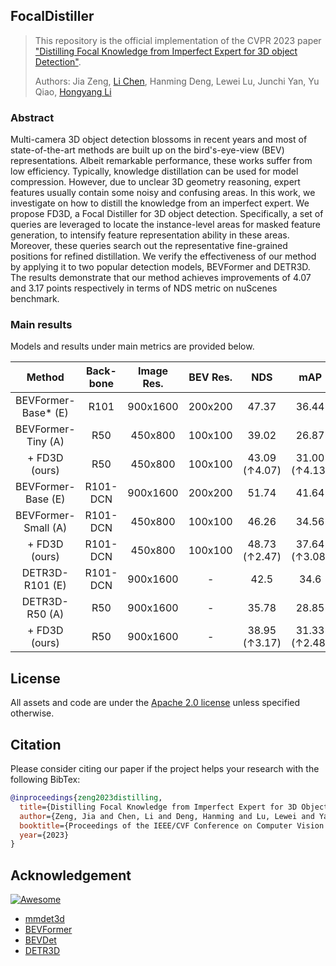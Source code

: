 ## FocalDistiller
> This repository is the official implementation of the CVPR 2023 paper ["Distilling Focal Knowledge from Imperfect Expert for 3D object Detection"](https://openaccess.thecvf.com/content/CVPR2023/html/Zeng_Distilling_Focal_Knowledge_From_Imperfect_Expert_for_3D_Object_Detection_CVPR_2023_paper.html). 
>
> Authors: Jia Zeng, [Li Chen](https://scholar.google.com/citations?user=ulZxvY0AAAAJ&hl=en&authuser=1), Hanming Deng, Lewei Lu, Junchi Yan, Yu Qiao, [Hongyang Li](https://lihongyang.info/)

### Abstract
Multi-camera 3D object detection blossoms in recent years and most of state-of-the-art methods are built up on the bird's-eye-view (BEV) representations. Albeit remarkable performance, these works suffer from low efficiency. Typically, knowledge distillation can be used for model compression. However, due to unclear 3D geometry reasoning, expert features usually contain some noisy and confusing areas. In this work, we investigate on how to distill the knowledge from an imperfect expert. We propose FD3D, a Focal Distiller for 3D object detection. Specifically, a set of queries are leveraged to locate the instance-level areas for masked feature generation, to intensify feature representation ability in these areas. Moreover, these queries search out the representative fine-grained positions for refined distillation. We verify the effectiveness of our method by applying it to two popular detection models, BEVFormer and DETR3D. The results demonstrate that our method achieves improvements of 4.07 and 3.17 points respectively in terms of NDS metric on nuScenes benchmark. 

### Main results

Models and results under main metrics are provided below.

| Method | Back-bone | Image Res. | BEV Res. | NDS | mAP | GFLOPS | FPS | config | ckpt |
| :---: | :---: | :---: | :---: | :---:|:---:| :---: | :---: | :---: | :---: |
| BEVFormer-Base* (E) | R101 | 900x1600 | 200x200 | 47.37  | 36.44 | 1845.36 | 2.0 | TBA | TBA |
| BEVFormer-Tiny (A)  | R50  | 450x800  | 100x100 | 39.02 | 26.87 | 381.95  | 7.3 | TBA | TBA |
| + FD3D (ours)       | R50  | 450x800  | 100x100 | 43.09 (↑4.07) | 31.00 (↑4.13) | 381.95  | 7.3  | TBA | TBA |
| BEVFormer-Base (E) | R101-DCN | 900x1600 | 200x200 | 51.74  | 41.64 | 1323.41 | 1.8 | TBA | TBA |
| BEVFormer-Small (A)  | R101-DCN  | 450x800  | 100x100 | 46.26 | 34.56 | 416.46  | 5.9 | TBA | TBA |
| + FD3D (ours)   | R101-DCN  | 450x800  | 100x100 | 48.73 (↑2.47) | 37.64 (↑3.08) | 416.46  | 5.9  | TBA | TBA |
| DETR3D-R101 (E) | R101-DCN | 900x1600 | - | 42.5  | 34.6 | 1016.83 | 2.5 | TBA | TBA |
| DETR3D-R50 (A)  | R50  | 900x1600  | - | 35.78 | 28.85 | 876.94  | 4.0 | TBA | TBA |
| + FD3D (ours)   | R50  | 900x1600  | - | 38.95 (↑3.17) | 31.33 (↑2.48) | 876.94  | 4.0  | TBA | TBA |




## License

All assets and code are under the [Apache 2.0 license](../LICENSE) unless specified otherwise.

## Citation

Please consider citing our paper if the project helps your research with the following BibTex:

```bibtex
@inproceedings{zeng2023distilling,
  title={Distilling Focal Knowledge from Imperfect Expert for 3D Object Detection},
  author={Zeng, Jia and Chen, Li and Deng, Hanming and Lu, Lewei and Yan, Junchi and Qiao, Yu and Li, Hongyang},
  booktitle={Proceedings of the IEEE/CVF Conference on Computer Vision and Pattern Recognition},
  year={2023}
}
```
## Acknowledgement

[![Awesome](https://awesome.re/badge.svg)](https://awesome.re)

- [mmdet3d](https://github.com/open-mmlab/mmdetection3d)
- [BEVFormer](https://github.com/fundamentalvision/BEVFormer)
- [BEVDet](https://github.com/HuangJunJie2017/BEVDet)
- [DETR3D](https://github.com/WangYueFt/detr3d)